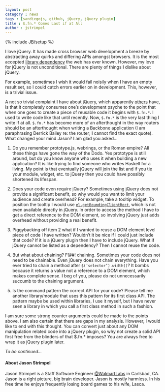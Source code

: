 ```yaml
---
layout: post
category : news
tags : [sandiegojs, github, jQuery, jQuery plugin]
title : $.fn.* Comes Last if at All
author : jstrimpel
---
```


{% include JB/setup %}

I love jQuery. It has made cross browser web development a breeze by abstracting away quirks and
differing APIs amongst browsers. It is the most accepted [library dependency](https://github.com/mattdiamond/fuckitjs#installation) the web has ever known. However,
my love for jQuery is not unconditional. There are plenty of things I dislike about jQuery.

For example, sometimes I wish it would fail noisily when I have an empty result set, so I could catch
errors earlier on in development. This, however, is a trivial issue.

A not so trivial complaint I
have about jQuery, which apparently
[others](http://www.netmagazine.com/opinions/write-another-jquery-plug-kill-unicorn) have, is that
it completely consumes one’s development psyche to the point that when one goes to create a piece
of reusable code it begins with `$.fn.*`. I used to write code like that until recently. Now, `$.fn.*` is
the very last thing I write if at all. `$.fn.*` has become more of an afterthought in the way routers
should be an afterthought when writing a Backbone application (I am paraphrasing Derrick Bailey re:
the router; I cannot find the exact quote). What changed your mind Jason? I am glad you
asked...

1. Do you remember prototype.js, webrings, or the Roman empire? All these things have
gone the way of the Dodo. Yes prototype is still around, but do you know anyone who uses it when
building a new application? It is like trying to find someone who writes Haskell for a living. My
point is that eventually jQuery will join the list and if you tie your module, widget, etc. to
jQuery then you could have possibly shortened its lifespan.

2. Does your code even require
jQuery? Sometimes using jQuery does not provide a significant benefit, so why would you want to
limit your audience and create overhead? For example, take a tooltip widget. To position the tooltip
I would use
[`el.getBoundingClientRect`](https://developer.mozilla.org/en-US/docs/DOM/element.getBoundingClientRect),
which is not even available directly in jQuery. In order to access the method I have to get a direct
reference to the DOM element, so involving jQuery just adds overhead without providing a real
benefit. 

3. Piggybacking off item 2 what if I wanted to reuse a DOM element level piece of code
I have written? Wouldn’t it be nice if I could just include that code? If it is a jQuery plugin
then I have to include jQuery. What if jQuery cannot be listed as a dependency? Then I cannot reuse
the code.

4. But what about chaining? F@#! chaining. Sometimes your code does not need to be
chainable. Even jQuery does not chain everything. Have you ever tried to chain a method after
`$(‘selector’).width()`? It bombs because it returns a value not a reference to a DOM element,
which makes complete sense. I beg of you, please do not unnecessarily succumb to the chaining
argument.

5. Is the command pattern the correct API for your code? Please tell me another
library/module that uses this pattern for its first class API. The pattern maybe be used within
libraries, I use it myself, but I have never seen a library in which you call a first class method
in such a fashion.

I am sure some strong counter arguments could be made to the points above. I
am also certain that there are gaps in my analysis. However, I would like to end with this thought.
You can convert just about any DOM manipulation related code into a jQuery plugin, so why not create
a solid API first free from the blinders of that $.fn.* imposes? You are always free to wrap it as
jQuery plugin later. 

*To be continued...*

#### About Jason Strimpel

Jason Strimpel is a Staff Software Engineer [@WalmartLabs](http://www.walmartlabs.com/) in Carlsbad, CA. 
Jason is a right picture, big brain developer. Jason is mostly harmless. In his free time he 
enjoys frequently losing board games to his wife, Lasca.
